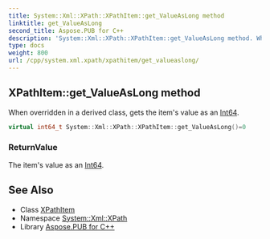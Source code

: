 ```yaml
---
title: System::Xml::XPath::XPathItem::get_ValueAsLong method
linktitle: get_ValueAsLong
second_title: Aspose.PUB for C++
description: 'System::Xml::XPath::XPathItem::get_ValueAsLong method. When overridden in a derived class, gets the item''s value as an Int64 in C++.'
type: docs
weight: 800
url: /cpp/system.xml.xpath/xpathitem/get_valueaslong/
---
```

## XPathItem::get_ValueAsLong method


When overridden in a derived class, gets the item's value as an [Int64](../../../system/int64/).

```cpp
virtual int64_t System::Xml::XPath::XPathItem::get_ValueAsLong()=0
```


### ReturnValue

The item's value as an [Int64](../../../system/int64/).

## See Also

* Class [XPathItem](../)
* Namespace [System::Xml::XPath](../../)
* Library [Aspose.PUB for C++](../../../)
